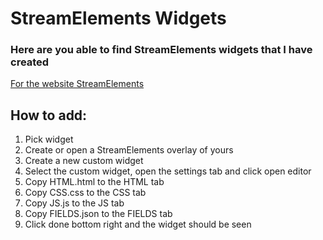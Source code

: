 # StreamElements Widgets
### Here are you able to find StreamElements widgets that I have created

[For the website StreamElements](https://streamelements.com)

## How to add:

1. Pick widget
2. Create or open a StreamElements overlay of yours
3. Create a new custom widget
4. Select the custom widget, open the settings tab and click open editor
5. Copy HTML.html to the HTML tab
6. Copy CSS.css to the CSS tab
7. Copy JS.js to the JS tab
8. Copy FIELDS.json to the FIELDS tab
9. Click done bottom right and the widget should be seen